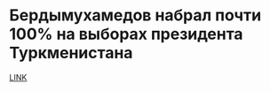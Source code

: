 # Бердымухамедов набрал почти 100% на выборах президента Туркменистана



[LINK](https://varlamov.ru/2233305.html)